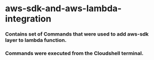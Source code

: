 # aws-sdk-and-aws-lambda-integration

### Contains set of Commands that were used to add aws-sdk layer to lambda function.
### Commands were executed from the Cloudshell terminal.
